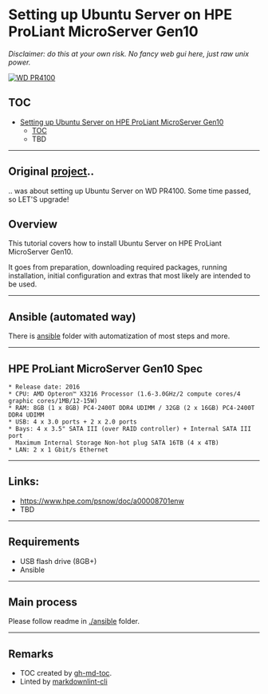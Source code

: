 # Setting up Ubuntu Server on HPE ProLiant MicroServer Gen10

_Disclaimer: do this at your own risk. No fancy web gui here, just raw unix power._

[![WD PR4100](./img/microservergen10.jpeg)](./img/microservergen10.jpeg)

## TOC

* [Setting up Ubuntu Server on HPE ProLiant MicroServer Gen10](#setting-up-ubuntu-server-on-hpe-pro-liant-micro-server-gen10)
  * [TOC](#toc)
  * TBD

---

## Original [project](https://github.com/aamkye/ubuntu_on_WD_PRx100)..

.. was about setting up Ubuntu Server on WD PR4100. Some time passed, so LET'S upgrade!

## Overview

This tutorial covers how to install Ubuntu Server on HPE ProLiant MicroServer Gen10.

It goes from preparation, downloading required packages, running installation, initial configuration and extras that most likely are intended to be used.

---

## Ansible (automated way)

There is [ansible](./ansible) folder with automatization of most steps and more.

---

## HPE ProLiant MicroServer Gen10 Spec

```
* Release date: 2016
* CPU: AMD Opteron™ X3216 Processor (1.6-3.0GHz/2 compute cores/4 graphic cores/1MB/12-15W)
* RAM: 8GB (1 x 8GB) PC4-2400T DDR4 UDIMM / 32GB (2 x 16GB) PC4-2400T DDR4 UDIMM
* USB: 4 x 3.0 ports + 2 x 2.0 ports
* Bays: 4 x 3.5" SATA III (over RAID controller) + Internal SATA III port
  Maximum Internal Storage Non-hot plug SATA 16TB (4 x 4TB)
* LAN: 2 x 1 Gbit/s Ethernet
```

---

## Links:

* https://www.hpe.com/psnow/doc/a00008701enw
* TBD

---

## Requirements

* USB flash drive (8GB+)
* Ansible

---

## Main process

Please follow readme in [./ansible](./ansible/readme.md) folder.

---

## Remarks

* TOC created by [gh-md-toc](https://github.com/ekalinin/github-markdown-toc).
* Linted by [markdownlint-cli](https://github.com/igorshubovych/markdownlint-cli)
